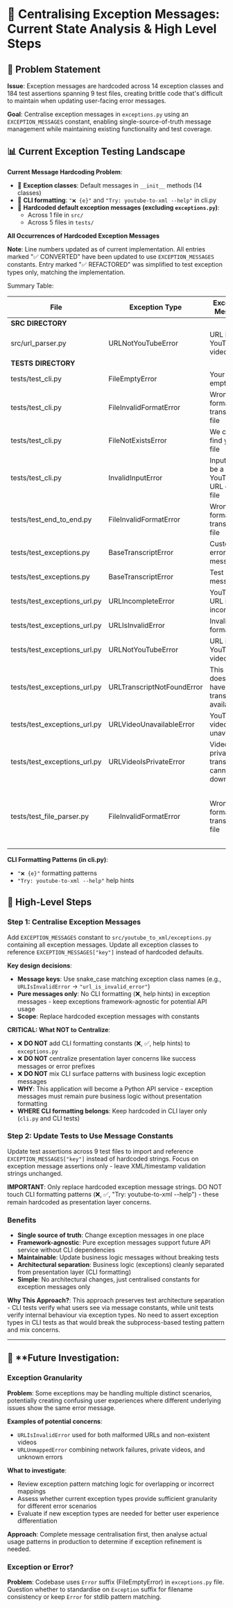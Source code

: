 # 🧠 **Centralising Exception Messages: Current State Analysis & High Level Steps**

## 🎯 **Problem Statement**

**Issue**: Exception messages are hardcoded across 14 exception classes and 184 test assertions spanning 9 test files, creating brittle code that's difficult to maintain when updating user-facing error messages.

**Goal**: Centralise exception messages in `exceptions.py` using an `EXCEPTION_MESSAGES` constant, enabling single-source-of-truth message management while maintaining existing functionality and test coverage.


## 📊 **Current Exception Testing Landscape**

**Current Message Hardcoding Problem**:
- 📍 **Exception classes**: Default messages in `__init__` methods (14 classes)
- 📍 **CLI formatting**: `"❌ {e}"` and `"Try: youtube-to-xml --help"` in cli.py
- 📍 **Hardcoded default exception messages (excluding `exceptions.py`)**:
   - Across 1 file in `src/`
   - Across 5 files in `tests/`

**All Occurrences of Hardcoded Exception Messages**

**Note**: Line numbers updated as of current implementation. All entries marked "✅ CONVERTED" have been updated to use `EXCEPTION_MESSAGES` constants. Entry marked "✅ REFACTORED" was simplified to test exception types only, matching the implementation.

Summary Table:

| File | Exception Type | Exception Message | Current Lines | Status |
|---|---|---|---|---|
| **SRC DIRECTORY** | | | | |
| src/url_parser.py | URLNotYouTubeError | URL is not a YouTube video | 317 | ✅ **UPDATED** *(docstring simplified)* |
| **TESTS DIRECTORY** | | | | |
| tests/test_cli.py | FileEmptyError | Your file is empty | 175 | ✅ **CONVERTED** |
| tests/test_cli.py | FileInvalidFormatError | Wrong format in transcript file | 187 | ✅ **CONVERTED** |
| tests/test_cli.py | FileNotExistsError | We couldn't find your file | 163 | ✅ **CONVERTED** |
| tests/test_cli.py | InvalidInputError | Input must be a YouTube URL or .txt file | [123, 137, 149] | ✅ **CONVERTED** |
| tests/test_end_to_end.py | FileInvalidFormatError | Wrong format in transcript file | 137 | ✅ **CONVERTED** |
| tests/test_exceptions.py | BaseTranscriptError | Custom error message | 36 | *(test case - leave as-is)* |
| tests/test_exceptions.py | BaseTranscriptError | Test message | 42 | *(test case - leave as-is)* |
| tests/test_exceptions_url.py | URLIncompleteError | YouTube URL is incomplete | 57 | ✅ **CONVERTED** |
| tests/test_exceptions_url.py | URLIsInvalidError | Invalid URL format | 67 | ✅ **CONVERTED** |
| tests/test_exceptions_url.py | URLNotYouTubeError | URL is not a YouTube video | 40 | ✅ **CONVERTED** |
| tests/test_exceptions_url.py | URLTranscriptNotFoundError | This video doesn't have a transcript available | 97 | ✅ **CONVERTED** |
| tests/test_exceptions_url.py | URLVideoUnavailableError | YouTube video unavailable | 76 | ✅ **CONVERTED** |
| tests/test_exceptions_url.py | URLVideoIsPrivateError | Video is private and transcript cannot be downloaded | 84 | ✅ **CONVERTED** |
| tests/test_file_parser.py | FileInvalidFormatError | Wrong format in transcript file | N/A | ✅ **REFACTORED** *(tests exception types only - matches simplified implementation)* |

**CLI Formatting Patterns (in cli.py)**:
- `"❌ {e}"` formatting patterns
- `"Try: youtube-to-xml --help"` help hints


## 🚀 **High-Level Steps**

### **Step 1: Centralise Exception Messages**
Add `EXCEPTION_MESSAGES` constant to `src/youtube_to_xml/exceptions.py` containing all exception messages. Update all exception classes to reference `EXCEPTION_MESSAGES["key"]` instead of hardcoded defaults.

**Key design decisions**:
- **Message keys**: Use snake_case matching exception class names (e.g., `URLIsInvalidError` → `"url_is_invalid_error"`)
- **Pure messages only**: No CLI formatting (❌, help hints) in exception messages - keep exceptions framework-agnostic for potential API usage
- **Scope**: Replace hardcoded exception messages with constants

**CRITICAL: What NOT to Centralize**:
- ❌ **DO NOT** add CLI formatting constants (❌, ✅, help hints) to `exceptions.py`
- ❌ **DO NOT** centralize presentation layer concerns like success messages or error prefixes
- ❌ **DO NOT** mix CLI surface patterns with business logic exception messages
- **WHY**: This application will become a Python API service - exception messages must remain pure business logic without presentation formatting
- **WHERE CLI formatting belongs**: Keep hardcoded in CLI layer only (`cli.py` and CLI tests)

### **Step 2: Update Tests to Use Message Constants**
Update test assertions across 9 test files to import and reference `EXCEPTION_MESSAGES["key"]` instead of hardcoded strings. Focus on exception message assertions only - leave XML/timestamp validation strings unchanged.

**IMPORTANT**: Only replace hardcoded exception message strings. DO NOT touch CLI formatting patterns (❌, ✅, "Try: youtube-to-xml --help") - these remain hardcoded as presentation layer concerns.

### **Benefits**
- **Single source of truth**: Change exception messages in one place
- **Framework-agnostic**: Pure exception messages support future API service without CLI dependencies
- **Maintainable**: Update business logic messages without breaking tests
- **Architectural separation**: Business logic (exceptions) cleanly separated from presentation layer (CLI formatting)
- **Simple**: No architectural changes, just centralised constants for exception messages only

**Why This Approach?**: This approach preserves test architecture separation - CLI tests verify what users see via message constants, while unit tests verify internal behaviour via exception types. No need to assert exception types in CLI tests as that would break the subprocess-based testing pattern and mix concerns.

---

## 🔬 **Future Investigation: 

### **Exception Granularity**

**Problem**: Some exceptions may be handling multiple distinct scenarios, potentially creating confusing user experiences where different underlying issues show the same error message.

**Examples of potential concerns**:
- `URLIsInvalidError` used for both malformed URLs and non-existent videos
- `URLUnmappedError` combining network failures, private videos, and unknown errors

**What to investigate**:
- Review exception pattern matching logic for overlapping or incorrect mappings
- Assess whether current exception types provide sufficient granularity for different error scenarios
- Evaluate if new exception types are needed for better user experience differentiation

**Approach**: Complete message centralisation first, then analyse actual usage patterns in production to determine if exception refinement is needed.

### **Exception or Error?**

**Problem**: Codebase uses `Error` suffix (FileEmptyError) in `exceptions.py` file. Question whether to standardise on `Exception` suffix for filename consistency or keep `Error` for stdlib pattern matching.